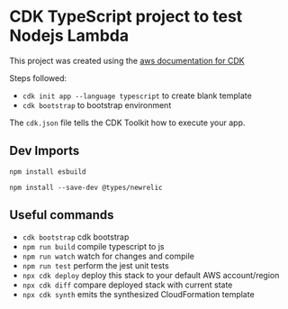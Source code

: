 # CDK TypeScript project to test Nodejs Lambda

This project was created using the [aws documentation for CDK](https://docs.aws.amazon.com/cdk/v2/guide/hello_world.html)

Steps followed:
* `cdk init app --language typescript` to create blank template
* `cdk bootstrap` to bootstrap environment

The `cdk.json` file tells the CDK Toolkit how to execute your app.

## Dev Imports
`npm install esbuild`

`npm install --save-dev @types/newrelic`

## Useful commands
* `cdk bootstrap`   cdk bootstrap 
* `npm run build`   compile typescript to js
* `npm run watch`   watch for changes and compile
* `npm run test`    perform the jest unit tests
* `npx cdk deploy`  deploy this stack to your default AWS account/region
* `npx cdk diff`    compare deployed stack with current state
* `npx cdk synth`   emits the synthesized CloudFormation template

